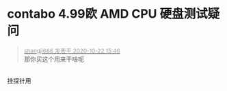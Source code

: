 # contabo 4.99欧 AMD CPU 硬盘测试疑问


<div class="quote"><blockquote><font size="2"><a href="https://www.hostloc.com/forum.php?mod=redirect&amp;goto=findpost&amp;pid=9336323&amp;ptid=757108" target="_blank"><font color="#999999">shangji666 发表于 2020-10-22 15:46</font></a></font><br />
那你买这个用来干啥呢</blockquote></div><br />
挂探针用<img src="static/image/smiley/default/lol.gif" smilieid="12" border="0" alt="" />
